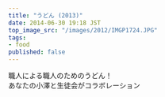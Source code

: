 ```yaml
---
title: "うどん (2013)"
date: 2014-06-30 19:18 JST
top_image_src: "/images/2012/IMGP1724.JPG"
tags:
- food
published: false
---
```

職人による職人のためのうどん！  
あなたの小澤と生徒会がコラボレーション